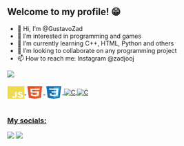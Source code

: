 ## Welcome to my profile! 😁

- 👋 Hi, I’m @GustavoZad
- 👀 I’m interested in programming and games
- 🌱 I’m currently learning C++, HTML, Python and others
- 💞️ I’m looking to collaborate on any programming project
- 📫 How to reach me: Instagram @zadjooj


 <div>
   <a href="https://github.com/GustavoZad">
   <img height="180em" src="https://github-readme-stats.vercel.app/api?username=GustavoZad&show_icons=true&theme=tokyonight&include_all_commits=true&count_private=true"/>

</div>
    
<div style="display: inline_block"><br>
  <img align="center" alt="Js" height="30" width="40" src="https://raw.githubusercontent.com/devicons/devicon/master/icons/javascript/javascript-plain.svg">
  <img align="center" alt="HTML" height="30" width="40" src="https://raw.githubusercontent.com/devicons/devicon/master/icons/html5/html5-original.svg">
  <img align="center" alt="CSS" height="30" width="40" src="https://raw.githubusercontent.com/devicons/devicon/master/icons/css3/css3-original.svg">
  <img align="center" alt="C" height="30" wiidth="40" src="https://cdn.jsdelivr.net/gh/devicons/devicon/icons/c/c-original.svg"/>
  <img align="center" alt="C" height="30" wiidth="40" src="https://cdn.jsdelivr.net/gh/devicons/devicon/icons/python/python-original.svg" />
          
          

</div>
 
<br>
 
### My socials:
 
<div> 
  <a href="https://instagram.com/zadjooj" target="_blank"><img src="https://img.shields.io/badge/-Instagram-%23E4405F?style=for-the-badge&logo=instagram&logoColor=white" target="_blank"></a>
  <a href="https://www.linkedin.com/in/gustavo-zad/" target="_blank"><img src="https://img.shields.io/badge/-LinkedIn-%230077B5?style=for-the-badge&logo=linkedin&logoColor=white" target="_blank"></a>
</div>
